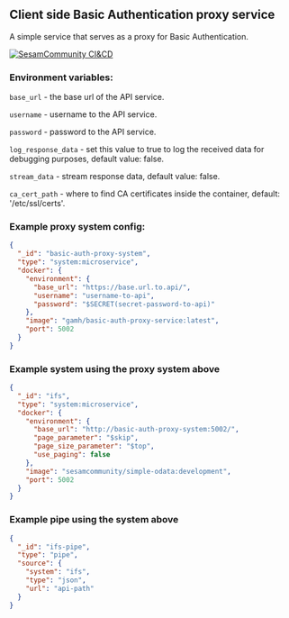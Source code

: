 ## Client side Basic Authentication proxy service

A simple service that serves as a proxy for Basic Authentication.

[![SesamCommunity CI&CD](https://github.com/sesam-community/basic-auth-proxy-service/actions/workflows/sesam-community-ci-cd.yml/badge.svg)](https://github.com/sesam-community/basic-auth-proxy-service/actions/workflows/sesam-community-ci-cd.yml)

### Environment variables:

`base_url` - the base url of the API service.

`username` - username to the API service.

`password` - password to the API service.

`log_response_data` - set this value to true to log the received data for debugging purposes, default value: false.

`stream_data` - stream response data, default value: false.

`ca_cert_path` - where to find CA certificates inside the container, default: '/etc/ssl/certs'.


### Example proxy system config:

```json
{
  "_id": "basic-auth-proxy-system",
  "type": "system:microservice",
  "docker": {
    "environment": {
      "base_url": "https://base.url.to.api/",
      "username": "username-to-api",
      "password": "$SECRET(secret-password-to-api)"
    },
    "image": "gamh/basic-auth-proxy-service:latest",
    "port": 5002
  }
}

```

### Example system using the proxy system above

```json
{
  "_id": "ifs",
  "type": "system:microservice",
  "docker": {
    "environment": {
      "base_url": "http://basic-auth-proxy-system:5002/",
      "page_parameter": "$skip",
      "page_size_parameter": "$top",
      "use_paging": false
    },
    "image": "sesamcommunity/simple-odata:development",
    "port": 5002
  }
}
```

### Example pipe using the system above

```json
{
  "_id": "ifs-pipe",
  "type": "pipe",
  "source": {
    "system": "ifs",
    "type": "json",
    "url": "api-path"
  }
}

```


